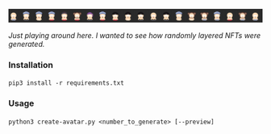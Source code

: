 ![Preview](images/readme-row.png)

*Just playing around here. I wanted to see how randomly layered NFTs were generated.*

### Installation
`pip3 install -r requirements.txt`

### Usage
`python3 create-avatar.py <number_to_generate> [--preview]`
